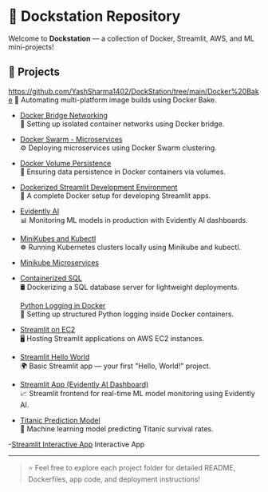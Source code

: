 # 🚀 Dockstation Repository

Welcome to **Dockstation** — a collection of Docker, Streamlit, AWS, and ML mini-projects!

## 📂 Projects
https://github.com/YashSharma1402/DockStation/tree/main/Docker%20Bake 
  🍞 Automating multi-platform image builds using Docker Bake.

- [Docker Bridge Networking](https://github.com/YashSharma1402/DockStation/tree/main/Docker%20Bridge)  
  🌉 Setting up isolated container networks using Docker bridge.

- [Docker Swarm - Microservices](https://github.com/YashSharma1402/DockStation/tree/main/Docker%20swarm%20)  
  ⚙️ Deploying microservices using Docker Swarm clustering.

- [Docker Volume Persistence](https://github.com/YashSharma1402/DockStation/tree/main/Docker%20Volume%20Persistence)  
  💾 Ensuring data persistence in Docker containers via volumes.

- [Dockerized Streamlit Development Environment](https://github.com/YashSharma1402/DockStation/tree/main/Dockerized%20Streamlit%20Development%20Environment)  
  🎨 A complete Docker setup for developing Streamlit apps.

- [Evidently AI](https://github.com/YashSharma1402/DockStation/tree/main/Evidently%20AI%20Sets%20Sail%20in%20Docker)  
  📊 Monitoring ML models in production with Evidently AI dashboards.

- [MiniKubes and Kubectl](https://github.com/YashSharma1402/DockStation/tree/main/Minikube%20with%20Docker)  
  ☸️ Running Kubernetes clusters locally using Minikube and kubectl.

- [Minikube Microservices](https://github.com/YashSharma1402/DockStation/tree/main/Minikube%20MicroServices)

- [Containerized SQL](./Containerized-sql)  
  🛢 Dockerizing a SQL database server for lightweight deployments.

   [Python Logging in Docker](./Python-logging-Docker)  
  🐍 Setting up structured Python logging inside Docker containers.

- [Streamlit on EC2](./Streamlit-EC2)  
  🖥 Hosting Streamlit applications on AWS EC2 instances.

- [Streamlit Hello World](./Streamlit_Hello-world)  
  🌍 Basic Streamlit app — your first "Hello, World!" project.

- [Streamlit App (Evidently AI Dashboard)](./streamlit-app)  
  📈 Streamlit frontend for real-time ML model monitoring using Evidently AI.

- [Titanic Prediction Model](./titanic_prediction_model)  
  🚢 Machine learning model predicting Titanic survival rates.
  
-[Streamlit Interactive App](./Streamlit-2)
  Interactive App

---
> ⭐ Feel free to explore each project folder for detailed README, Dockerfiles, app code, and deployment instructions!


